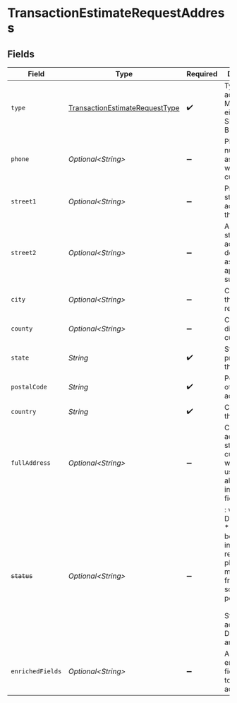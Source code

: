 # TransactionEstimateRequestAddress


## Fields

| Field                                                                                                                                                                   | Type                                                                                                                                                                    | Required                                                                                                                                                                | Description                                                                                                                                                             |
| ----------------------------------------------------------------------------------------------------------------------------------------------------------------------- | ----------------------------------------------------------------------------------------------------------------------------------------------------------------------- | ----------------------------------------------------------------------------------------------------------------------------------------------------------------------- | ----------------------------------------------------------------------------------------------------------------------------------------------------------------------- |
| `type`                                                                                                                                                                  | [TransactionEstimateRequestType](../../models/components/TransactionEstimateRequestType.md)                                                                             | :heavy_check_mark:                                                                                                                                                      | Type of the address. Must be either<br/>                        SHIP_TO or BILL_TO.                                                                                     |
| `phone`                                                                                                                                                                 | *Optional\<String>*                                                                                                                                                     | :heavy_minus_sign:                                                                                                                                                      | Phone number associated with the customer.                                                                                                                              |
| `street1`                                                                                                                                                               | *Optional\<String>*                                                                                                                                                     | :heavy_minus_sign:                                                                                                                                                      | Primary street address of the customer.                                                                                                                                 |
| `street2`                                                                                                                                                               | *Optional\<String>*                                                                                                                                                     | :heavy_minus_sign:                                                                                                                                                      | Additional street address details, such as an apartment or suite number.                                                                                                |
| `city`                                                                                                                                                                  | *Optional\<String>*                                                                                                                                                     | :heavy_minus_sign:                                                                                                                                                      | City where the customer resides.                                                                                                                                        |
| `county`                                                                                                                                                                | *Optional\<String>*                                                                                                                                                     | :heavy_minus_sign:                                                                                                                                                      | County or district of the customer.                                                                                                                                     |
| `state`                                                                                                                                                                 | *String*                                                                                                                                                                | :heavy_check_mark:                                                                                                                                                      | State or province of the address.                                                                                                                                       |
| `postalCode`                                                                                                                                                            | *String*                                                                                                                                                                | :heavy_check_mark:                                                                                                                                                      | Postal code of the address.                                                                                                                                             |
| `country`                                                                                                                                                               | *String*                                                                                                                                                                | :heavy_check_mark:                                                                                                                                                      | Country of the address.                                                                                                                                                 |
| `fullAddress`                                                                                                                                                           | *Optional\<String>*                                                                                                                                                     | :heavy_minus_sign:                                                                                                                                                      | Complete address string of the customer, which can be used as an alternative to individual fields.                                                                      |
| ~~`status`~~                                                                                                                                                            | *Optional\<String>*                                                                                                                                                     | :heavy_minus_sign:                                                                                                                                                      | : warning: ** DEPRECATED **: This will be removed in a future release, please migrate away from it as soon as possible.<br/><br/>Status of the address. Deprecated and ignored. |
| `enrichedFields`                                                                                                                                                        | *Optional\<String>*                                                                                                                                                     | :heavy_minus_sign:                                                                                                                                                      | Additional enriched fields related to the address.                                                                                                                      |